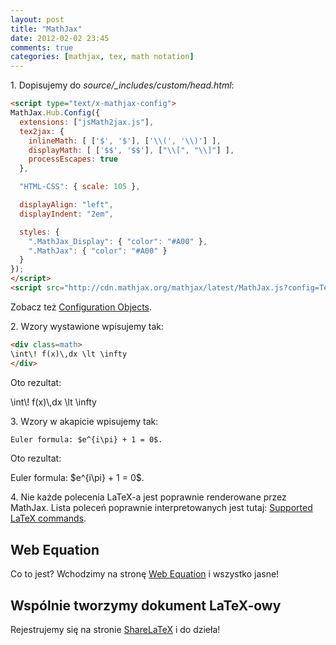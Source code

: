 ```yaml
---
layout: post
title: "MathJax"
date: 2012-02-02 23:45
comments: true
categories: [mathjax, tex, math notation]
---
```


1\. Dopisujemy do *source/_includes/custom/head.html*:

```html source/_includes/custom/head.html
<script type="text/x-mathjax-config">
MathJax.Hub.Config({
  extensions: ["jsMath2jax.js"],
  tex2jax: {
    inlineMath: [ ['$', '$'], ['\\(', '\\)'] ],
    displayMath: [ ['$$', '$$'], ["\\[", "\\]"] ],
    processEscapes: true
  },

  "HTML-CSS": { scale: 105 },

  displayAlign: "left",
  displayIndent: "2em",

  styles: {
    ".MathJax_Display": { "color": "#A00" },
    ".MathJax": { "color": "#A00" }
  }
});
</script>
<script src="http://cdn.mathjax.org/mathjax/latest/MathJax.js?config=TeX-AMS_HTML"></script>
```

Zobacz też [Configuration Objects](http://www.mathjax.org/docs/1.1/options/index.html).


2\. Wzory wystawione wpisujemy tak:

```html
<div class=math>
\int\! f(x)\,dx \lt \infty
</div>
```

Oto rezultat:

<div class=math>
\int\! f(x)\,dx \lt \infty
</div>

3\. Wzory w akapicie wpisujemy tak:

```html
Euler formula: $e^{i\pi} + 1 = 0$.
```

Oto rezultat:

<p>Euler formula: $e^{i\pi} + 1 = 0$.</p>


4\. Nie każde polecenia LaTeX-a jest poprawnie renderowane przez MathJax.
 Lista poleceń poprawnie interpretowanych jest tutaj:
[Supported LaTeX commands](http://www.mathjax.org/docs/1.1/tex.html#supported-latex-commands).


## Web Equation

Co to jest? Wchodzimy na stronę
[Web Equation](http://webdemo.visionobjects.com/equation.html?locale=default)
i wszystko jasne!


## Wspólnie tworzymy dokument LaTeX-owy

Rejestrujemy się na stronie [ShareLaTeX](https://www.sharelatex.com)
i do dzieła!
